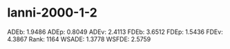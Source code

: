 # lanni-2000-1-2

ADEb: 1.9486
ADEp: 0.8049
ADEv: 2.4113
FDEb: 3.6512
FDEp: 1.5436
FDEv: 4.3867
Rank: 1164
WSADE: 1.3778
WSFDE: 2.5759